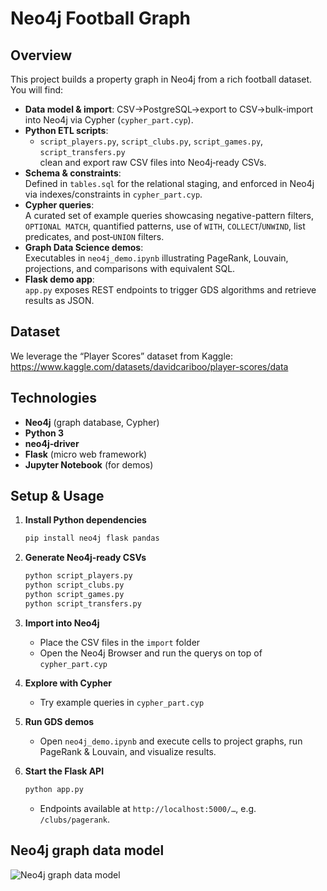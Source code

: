 # Neo4j Football Graph

## Overview
This project builds a property graph in Neo4j from a rich football dataset. You will find:
- **Data model & import**: CSV→PostgreSQL→export to CSV→bulk-import into Neo4j via Cypher (`cypher_part.cyp`).
- **Python ETL scripts**:  
  - `script_players.py`, `script_clubs.py`, `script_games.py`, `script_transfers.py`  
    clean and export raw CSV files into Neo4j‑ready CSVs.  
- **Schema & constraints**:  
  Defined in `tables.sql` for the relational staging, and enforced in Neo4j via indexes/constraints in `cypher_part.cyp`.
- **Cypher queries**:  
  A curated set of example queries showcasing negative-pattern filters, `OPTIONAL MATCH`, quantified patterns, use of `WITH`, `COLLECT`/`UNWIND`, list predicates, and post‑`UNION` filters.
- **Graph Data Science demos**:  
  Executables in `neo4j_demo.ipynb` illustrating PageRank, Louvain, projections, and comparisons with equivalent SQL.
- **Flask demo app**:  
  `app.py` exposes REST endpoints to trigger GDS algorithms and retrieve results as JSON.

## Dataset
We leverage the “Player Scores” dataset from Kaggle:  
https://www.kaggle.com/datasets/davidcariboo/player-scores/data

## Technologies
- **Neo4j** (graph database, Cypher)  
- **Python 3**  
- **neo4j‑driver**  
- **Flask** (micro web framework)  
- **Jupyter Notebook** (for demos)


## Setup & Usage

1. **Install Python dependencies**  
   ```bash
   pip install neo4j flask pandas
    ```
2. **Generate Neo4j‑ready CSVs**
    ```bash
    python script_players.py
    python script_clubs.py
    python script_games.py
    python script_transfers.py
    ```
3. **Import into Neo4j**
    - Place the CSV files in the `import` folder
    - Open the Neo4j Browser and run the querys on top of `cypher_part.cyp`

4. **Explore with Cypher**
    - Try example queries in `cypher_part.cyp`

5. **Run GDS demos**
    - Open `neo4j_demo.ipynb` and execute cells to project graphs, run PageRank & Louvain, and visualize results.

6. **Start the Flask API**
    ```bash
    python app.py
    ```
    - Endpoints available at `http://localhost:5000/…`, e.g. `/clubs/pagerank`.

## Neo4j graph data model

![Neo4j graph data model](graph.png)